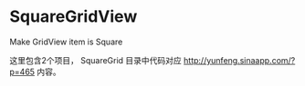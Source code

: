SquareGridView
==============

Make GridView item is Square

这里包含2个项目， SquareGrid 目录中代码对应 http://yunfeng.sinaapp.com/?p=465 内容。
